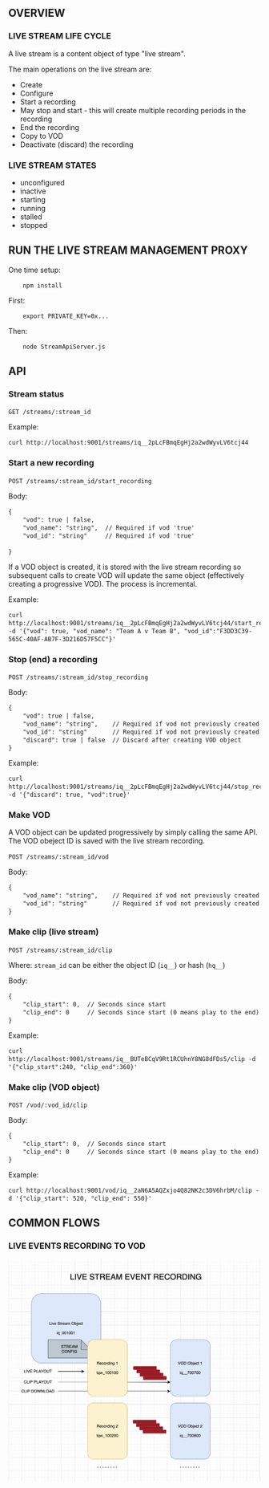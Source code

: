 

## OVERVIEW

### LIVE STREAM LIFE CYCLE

A live stream is a content object of type "live stream".

The main operations on the live stream are:

- Create
- Configure
- Start a recording
- May stop and start - this will create multiple recording periods in the recording
- End the recording
- Copy to VOD
- Deactivate (discard) the recording

### LIVE STREAM STATES

- unconfigured
- inactive
- starting
- running
- stalled
- stopped


## RUN THE LIVE STREAM MANAGEMENT PROXY

One time setup:

```
    npm install
```

First:

```
    export PRIVATE_KEY=0x...
```

Then:

```
    node StreamApiServer.js
```

## API

### Stream status

`GET /streams/:stream_id`

Example:
```
curl http://localhost:9001/streams/iq__2pLcFBmqEgHj2a2wdWyvLV6tcj44
```

### Start a new recording

`POST /streams/:stream_id/start_recording`

Body:
```
{
    "vod": true | false,
    "vod_name": "string",  // Required if vod 'true'
    "vod_id": "string"     // Required if vod 'true'

}
```

If a VOD object is created, it is stored with the live stream recording so subsequent calls to create VOD will update the same object (effectively creating a progressive VOD).  The process is incremental.

Example:
```
curl http://localhost:9001/streams/iq__2pLcFBmqEgHj2a2wdWyvLV6tcj44/start_recording -d '{"vod": true, "vod_name": "Team A v Team B", "vod_id":"F3DD3C39-565C-40AF-AB7F-3D216D57F5CC"}'
```

### Stop (end) a recording

`POST /streams/:stream_id/stop_recording`

Body:
```
{
    "vod": true | false,
    "vod_name": "string",    // Required if vod not previously created
    "vod_id": "string"       // Required if vod not previously created
    "discard": true | false  // Discard after creating VOD object
}
```

Example:
```
curl http://localhost:9001/streams/iq__2pLcFBmqEgHj2a2wdWyvLV6tcj44/stop_recording -d '{"discard": true, "vod":true}'

```

### Make VOD

A VOD object can be updated progressively by simply calling the same API.  The VOD obeject ID is saved with the live stream recording.

`POST /streams/:stream_id/vod`

Body:
```
{
    "vod_name": "string",    // Required if vod not previously created
    "vod_id": "string"       // Required if vod not previously created
}
```

### Make clip (live stream)

`POST /streams/:stream_id/clip`

Where: `stream_id` can be either the object ID (`iq__`) or hash (`hq__`)

Body:
```
{
    "clip_start": 0,  // Seconds since start
    "clip_end": 0     // Seconds since start (0 means play to the end)
}
```

Example:

```
curl http://localhost:9001/streams/iq__BUTeBCqV9Rt1RCUhnY8NG8dFDs5/clip -d '{"clip_start":240, "clip_end":360}'
```

### Make clip (VOD object)

`POST /vod/:vod_id/clip`

Body:
```
{
    "clip_start": 0,  // Seconds since start
    "clip_end": 0     // Seconds since start (0 means play to the end)
}
```

Example:

```
curl http://localhost:9001/vod/iq__2aN6A5AQZxjo4Q82NK2c3DV6hrbM/clip -d '{"clip_start": 520, "clip_end": 550}'
```


## COMMON FLOWS

### LIVE EVENTS RECORDING TO VOD

![live event recording](img/image.png)
